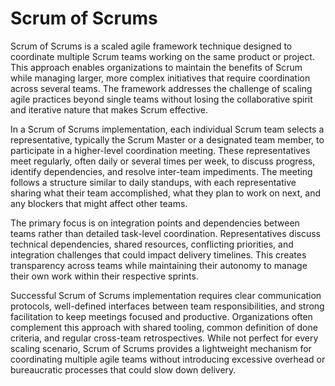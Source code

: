 # Scrum of Scrums

Scrum of Scrums is a scaled agile framework technique designed to coordinate multiple Scrum teams working on the same product or project. This approach enables organizations to maintain the benefits of Scrum while managing larger, more complex initiatives that require coordination across several teams. The framework addresses the challenge of scaling agile practices beyond single teams without losing the collaborative spirit and iterative nature that makes Scrum effective.

In a Scrum of Scrums implementation, each individual Scrum team selects a representative, typically the Scrum Master or a designated team member, to participate in a higher-level coordination meeting. These representatives meet regularly, often daily or several times per week, to discuss progress, identify dependencies, and resolve inter-team impediments. The meeting follows a structure similar to daily standups, with each representative sharing what their team accomplished, what they plan to work on next, and any blockers that might affect other teams.

The primary focus is on integration points and dependencies between teams rather than detailed task-level coordination. Representatives discuss technical dependencies, shared resources, conflicting priorities, and integration challenges that could impact delivery timelines. This creates transparency across teams while maintaining their autonomy to manage their own work within their respective sprints.

Successful Scrum of Scrums implementation requires clear communication protocols, well-defined interfaces between team responsibilities, and strong facilitation to keep meetings focused and productive. Organizations often complement this approach with shared tooling, common definition of done criteria, and regular cross-team retrospectives. While not perfect for every scaling scenario, Scrum of Scrums provides a lightweight mechanism for coordinating multiple agile teams without introducing excessive overhead or bureaucratic processes that could slow down delivery.
